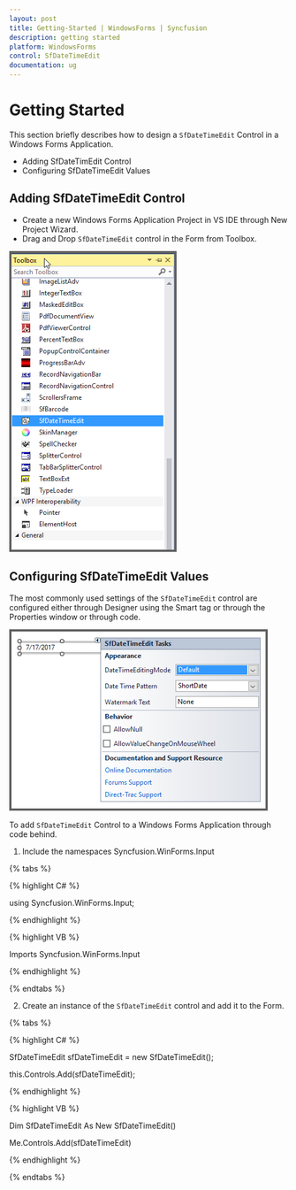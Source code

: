 ```yaml
---
layout: post
title: Getting-Started | WindowsForms | Syncfusion
description: getting started
platform: WindowsForms
control: SfDateTimeEdit 
documentation: ug
---
```


# Getting Started

This section briefly describes how to design a `SfDateTimeEdit` Control in a Windows Forms Application.

* Adding SfDateTimEdit Control 
* Configuring SfDateTimeEdit Values

## Adding SfDateTimeEdit Control

* Create a new Windows Forms Application Project in VS IDE through New Project Wizard.
* Drag and Drop `SfDateTimeEdit` control in the Form from Toolbox.


![](Getting-Started_images/GettingStarted.png) 


## Configuring SfDateTimeEdit Values

The most commonly used settings of the `SfDateTimeEdit` control are configured either through Designer using the Smart tag or through the Properties window or through code.

![](Getting-Started_images/GettingStarted-SmartTag.png)


To add `SfDateTimeEdit` Control to a Windows Forms Application through code behind.

1. Include the namespaces Syncfusion.WinForms.Input

{% tabs %}

{% highlight C# %}

using Syncfusion.WinForms.Input;

{% endhighlight  %}

{% highlight VB %}

Imports Syncfusion.WinForms.Input

{% endhighlight  %}

{% endtabs %} 


2. Create an instance of the `SfDateTimeEdit` control and add it to the Form.


{% tabs %}

{% highlight C# %}

SfDateTimeEdit sfDateTimeEdit = new SfDateTimeEdit();

this.Controls.Add(sfDateTimeEdit);


{% endhighlight %}

{% highlight VB %}

Dim SfDateTimeEdit As New SfDateTimeEdit()

Me.Controls.Add(sfDateTimeEdit)

{% endhighlight %}

{% endtabs %}
